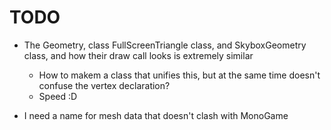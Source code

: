 # TODO

- The Geometry, class FullScreenTriangle class, and SkyboxGeometry class, and how their draw call looks is extremely similar
    - How to makem a class that unifies this, but at the same time doesn't confuse the vertex declaration?
    - Speed :D

- I need a name for mesh data that doesn't clash with MonoGame
